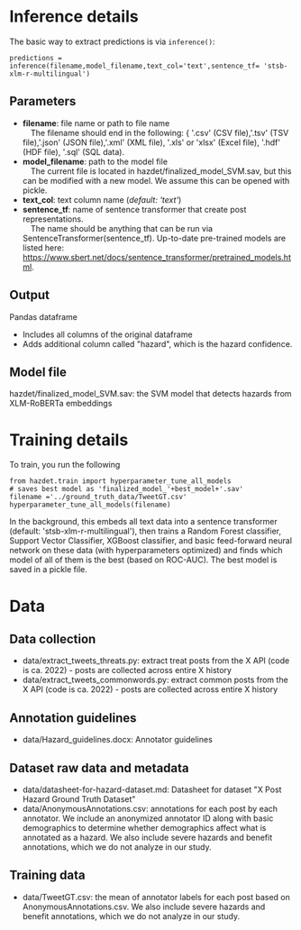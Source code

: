 

# Inference details

The basic way to extract predictions is via `inference()`:
```
predictions = inference(filename,model_filename,text_col='text',sentence_tf= 'stsb-xlm-r-multilingual')
```
## Parameters
- **filename**: file name or path to file name<br/> 
&emsp;The filename should end in the following: { '.csv' (CSV file),'.tsv' (TSV file),'.json' (JSON file),'.xml' (XML file), '.xls' or 'xlsx' (Excel file), '.hdf' (HDF file), '.sql' (SQL data).
- **model_filename**: path to the model file<br/>
&emsp;The current file is located in hazdet/finalized_model_SVM.sav, but this can be modified with a new model. We assume this can be opened with pickle.
- **text_col**: text column name (_default: 'text'_)
- **sentence_tf**: name of sentence transformer that create post representations.<br/>
&emsp;The name should be anything that can be run via SentenceTransformer(sentence_tf). Up-to-date pre-trained models are listed here: https://www.sbert.net/docs/sentence_transformer/pretrained_models.html.

## Output
Pandas dataframe
- Includes all columns of the original dataframe
- Adds additional column called "hazard", which is the hazard confidence.


## Model file
hazdet/finalized_model_SVM.sav: the SVM model that detects hazards from XLM-RoBERTa embeddings


# Training details
To train, you run the following
```
from hazdet.train import hyperparameter_tune_all_models
# saves best model as 'finalized_model_'+best_model+'.sav'
filename ='../ground_truth_data/TweetGT.csv'
hyperparameter_tune_all_models(filename)
```
In the background, this embeds all text data into a sentence transformer (default: 'stsb-xlm-r-multilingual'), then trains a Random Forest classifier, Support Vector Classifier, XGBoost classifier, and basic feed-forward neural network on these data (with hyperparameters optimized) and finds which model of all of them is the best (based on ROC-AUC). The best model is saved in a pickle file. 

# Data
## Data collection
- data/extract_tweets_threats.py: extract treat posts from the X API (code is ca. 2022) - posts are collected across entire X history
- data/extract_tweets_commonwords.py: extract common posts from the X API (code is ca. 2022) - posts are collected across entire X history
## Annotation guidelines
- data/Hazard_guidelines.docx: Annotator guidelines
## Dataset raw data and metadata
- data/datasheet-for-hazard-dataset.md: Datasheet for dataset "X Post Hazard Ground Truth Dataset"
- data/AnonymousAnnotations.csv: annotations for each post by each annotator. We include an anonymized annotator ID along with basic demographics to determine whether demographics affect what is annotated as a hazard. We also include severe hazards and benefit annotations, which we do not analyze in our study.
## Training data
- data/TweetGT.csv: the mean of annotator labels for each post based on AnonymousAnnotations.csv. We also include severe hazards and benefit annotations, which we do not analyze in our study.
